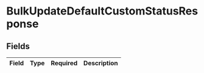 # BulkUpdateDefaultCustomStatusResponse


## Fields

| Field       | Type        | Required    | Description |
| ----------- | ----------- | ----------- | ----------- |